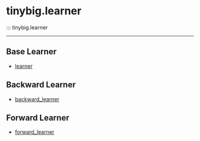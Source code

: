 # tinybig.learner

::: tinybig.learner

---------------------------------------

## Base Learner
* [learner](learner.md)

## Backward Learner
* [backward_learner](backward_learner.md)

## Forward Learner
* [forward_learner](forward_learner.md)